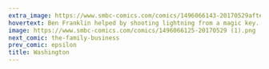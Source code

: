 ```yaml
---
extra_image: https://www.smbc-comics.com/comics/1496066143-20170529after.png
hovertext: Ben Franklin helped by shooting lightning from a magic key.
image: https://www.smbc-comics.com/comics/1496066125-20170529 (1).png
next_comic: the-family-business
prev_comic: epsilon
title: Washington
---
```


